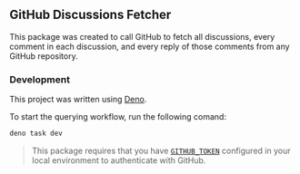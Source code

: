 ## GitHub Discussions Fetcher

This package was created to call GitHub to fetch all discussions, every comment
in each discussion, and every reply of those comments from any GitHub
repository.

### Development

This project was written using [Deno](https://deno.com/).

To start the querying workflow, run the following comand:

```sh
deno task dev
```

> This package requires that you have
> [`GITHUB_TOKEN`](https://docs.github.com/en/authentication/keeping-your-account-and-data-secure/managing-your-personal-access-tokens)
> configured in your local environment to authenticate with GitHub.
